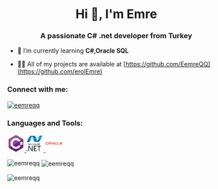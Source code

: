 <h1 align="center">Hi 👋, I'm Emre</h1>
<h3 align="center">A passionate C# .net developer from Turkey</h3>

- 🌱 I’m currently learning **C#,Oracle SQL**

- 👨‍💻 All of my projects are available at [https://github.com/EemreQQ](https://github.com/erolEmre)

<h3 align="left">Connect with me:</h3>
<p align="left">
<a href="https://www.leetcode.com/eemreqq" target="blank"><img align="center" src="https://raw.githubusercontent.com/rahuldkjain/github-profile-readme-generator/master/src/images/icons/Social/leet-code.svg" alt="eemreqq" height="30" width="40" /></a>
</p>

<h3 align="left">Languages and Tools:</h3>
<p align="left"> <a href="https://www.w3schools.com/cs/" target="_blank" rel="noreferrer"> <img src="https://raw.githubusercontent.com/devicons/devicon/master/icons/csharp/csharp-original.svg" alt="csharp" width="40" height="40"/> </a> <a href="https://dotnet.microsoft.com/" target="_blank" rel="noreferrer"> <img src="https://raw.githubusercontent.com/devicons/devicon/master/icons/dot-net/dot-net-original-wordmark.svg" alt="dotnet" width="40" height="40"/> </a> <a href="https://www.oracle.com/" target="_blank" rel="noreferrer"> <img src="https://raw.githubusercontent.com/devicons/devicon/master/icons/oracle/oracle-original.svg" alt="oracle" width="40" height="40"/> </a> </p>

<p><img align="left" src="https://github-readme-stats.vercel.app/api/top-langs?username=eemreqq&show_icons=true&locale=en&layout=compact" alt="eemreqq" /></p>

<p>&nbsp;<img align="center" src="https://github-readme-stats.vercel.app/api?username=eemreqq&show_icons=true&locale=en" alt="eemreqq" /></p>

<p><img align="center" src="https://github-readme-streak-stats.herokuapp.com/?user=eemreqq&" alt="eemreqq" /></p>
